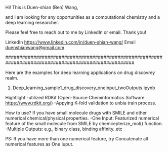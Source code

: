 Hi! This is Duen-shian (Ben) Wang, 

and I am looking for any opportunities as a computational chemistry and a deep learning researcher. 

Please feel free to reach out to me by LinkedIn or email. Thank you!

LinkedIn https://www.linkedin.com/in/duen-shian-wang/
Email duenshianwang@gmail.com

######################################################################################################

Here are the examples for deep learning applications on drug discovrey realm.
1. Deep_learning_sample1_drug_discovery_oneInput_twoOutputs.ipynb


Hightlight
-utilized RDKit (Open-Source Cheminformatics Software  https://www.rdkit.org/)
-Appying K-fold validation to unbia train process.


How to use?
If you have small molecule drugs with SMILE and other numerical chemical/physical properties.
-One Input: Featurized numerical feature of the small molecule from SMILE by chemcepterize_mol() function.
-Multiple Outputs: e.g., binary class, binding affinity..etc

PS: If you have more than one numerical feature, try Concatenate all numerical features as One Iuput. 


